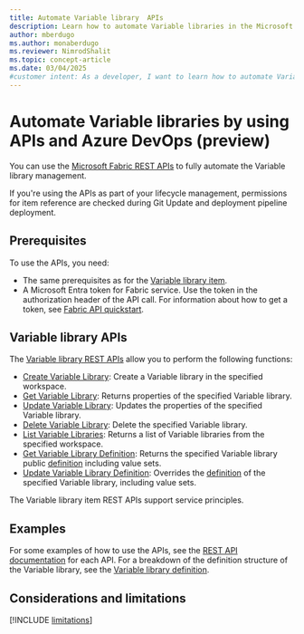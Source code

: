 ```yaml
---
title: Automate Variable library  APIs
description: Learn how to automate Variable libraries in the Microsoft Fabric Application lifecycle management (ALM) tool, by using APIs.
author: mberdugo
ms.author: monaberdugo
ms.reviewer: NimrodShalit
ms.topic: concept-article
ms.date: 03/04/2025
#customer intent: As a developer, I want to learn how to automate Variable libraries in the Microsoft Fabric Application lifecycle management (ALM) tool, by using APIs, so that I can manage my content lifecycle.
---
```


# Automate Variable libraries by using APIs and Azure DevOps (preview)

You can use the [Microsoft Fabric REST APIs](/rest/api/fabric/articles/using-fabric-apis) to fully automate the Variable library management.

If you're using the APIs as part of your lifecycle management, permissions for item reference are checked during Git Update and deployment pipeline deployment.

## Prerequisites

To use the APIs, you need:

- The same prerequisites as for the [Variable library item](./get-started-variable-libraries.md#prerequisites).
- A Microsoft Entra token for Fabric service. Use the token in the authorization header of the API call. For information about how to get a token, see [Fabric API quickstart](/rest/api/fabric/articles/get-started/fabric-api-quickstart).

## Variable library APIs

The [Variable library REST APIs](/rest/api/fabric/variablelibrary/items) allow you to perform the following functions:

- [Create Variable Library](/rest/api/fabric/variablelibrary/items/create-variable-library): Create a Variable library in the specified workspace.
- [Get Variable Library](/rest/api/fabric/variablelibrary/items/get-variable-library): Returns properties of the specified Variable library.
- [Update Variable Library](/rest/api/fabric/variablelibrary/items/update-variable-library): Updates the properties of the specified Variable library.
- [Delete Variable Library](/rest/api/fabric/variablelibrary/items/delete-variable-library): Delete the specified Variable library.
- [List Variable Libraries](/rest/api/fabric/variablelibrary/items/list-variable-libraries): Returns a list of Variable libraries from the specified workspace.
- [Get Variable Library Definition](/rest/api/fabric/variablelibrary/items/get-variable-library-definition): Returns the specified Variable library public [definition](./variable-library-cicd.md#variable-libraries-and-git-integration) including value sets.
- [Update Variable Library Definition](/rest/api/fabric/variablelibrary/items/update-variable-library-definition): Overrides the [definition](./variable-library-cicd.md#variable-libraries-and-git-integration) of the specified Variable library, including value sets.

The Variable library item REST APIs support service principles.

## Examples

For some examples of how to use the APIs, see the [REST API documentation](/rest/api/fabric/variablelibrary/items) for each API.
For a breakdown of the definition structure of the Variable library, see the [Variable library definition](/rest/api/fabric/articles/item-management/definitions/variable-library-definition).

## Considerations and limitations

 [!INCLUDE [limitations](./includes/variable-library-limitations.md)]
